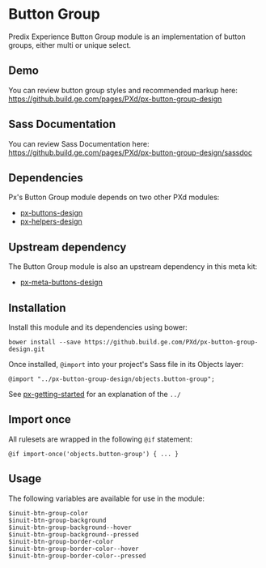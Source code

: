 # Button Group

Predix Experience Button Group module is an implementation of button groups, either multi or unique select.

## Demo

You can review button group styles and recommended markup here: https://github.build.ge.com/pages/PXd/px-button-group-design

## Sass Documentation

You can review Sass Documentation here: https://github.build.ge.com/pages/PXd/px-button-group-design/sassdoc

## Dependencies

Px's Button Group module depends on two other PXd modules:

* [px-buttons-design](https://github.build.ge.com/PXd/px-buttons-design)
* [px-helpers-design](https://github.build.ge.com/PXd/px-helpers-design)

## Upstream dependency

The Button Group module is also an upstream dependency in this meta kit:

* [px-meta-buttons-design](https://github.build.ge.com/PXd/px-meta-buttons-design)

## Installation

Install this module and its dependencies using bower:

    bower install --save https://github.build.ge.com/PXd/px-button-group-design.git

Once installed, `@import` into your project's Sass file in its Objects layer:

    @import "../px-button-group-design/objects.button-group";

See [px-getting-started](https://github.build.ge.com/PXd/px-getting-started#a-note-about-relative-import-paths) for an explanation of the `../`

## Import once

All rulesets are wrapped in the following `@if` statement:

    @if import-once('objects.button-group') { ... }

## Usage

The following variables are available for use in the module:

    $inuit-btn-group-color
    $inuit-btn-group-background
    $inuit-btn-group-background--hover
    $inuit-btn-group-background--pressed
    $inuit-btn-group-border-color
    $inuit-btn-group-border-color--hover
    $inuit-btn-group-border-color--pressed
